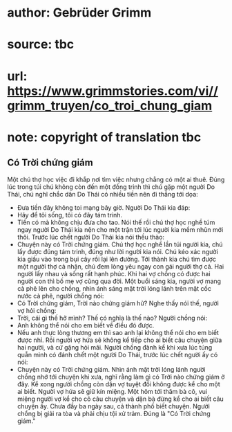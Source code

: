 # author: Gebrüder Grimm
# source: tbc
# url: https://www.grimmstories.com/vi//grimm_truyen/co_troi_chung_giam
# note: copyright of translation tbc

## Có Trời chứng giám 

Một chú thợ học việc đi khắp nơi tìm việc nhưng chẳng có một ai thuê.
Đúng lúc trong túi chú không còn đến một đồng trinh thì chú gặp một
người Do Thái, chú nghĩ chắc dân Do Thái có nhiều tiền nên đi thẳng tới
dọa:
- Đưa tiền đây không toi mạng bây giờ.
Người Do Thái kia đáp:
- Hãy để tôi sống, tôi có đây tám trinh.
- Tiền có mà không chịu đưa cho tao.
Nói thế rồi chú thợ học nghề túm ngay người Do Thái kia nện cho một trận
tới lúc người kia mềm nhũn mới thôi. Trước lúc chết người Do Thái kia
nói thều thào:
- Chuyện này có Trời chứng giám.
Chú thợ học nghề lần túi người kia, chú lấy được đúng tám trinh, đúng
như lời người kia nói. Chú kéo xác người kia giấu vào trong bụi cây rồi
lại lên đường.
Tới thành kia chú tìm được một người thợ cả nhận, chú đem lòng yêu ngay
con gái người thợ cả. Hai người lấy nhau và sống rất hạnh phúc.
Khi hai vợ chồng có được hai người con thì bố mẹ vợ cũng qua đời.
Một buổi sáng kia, người vợ mang cà phê lên cho chồng, nhìn ánh sáng mặt
trời lóng lánh trên mặt cốc nước cà phê, người chồng nói:
- Có Trời chứng giám, Trời nào chứng giám hử?
Nghe thấy nói thế, người vợ hỏi chồng:
- Trời, cái gì thế hở mình? Thế có nghĩa là thế nào?
Người chồng nói:
- Anh không thể nói cho em biết về điều đó được.
- Nếu anh thực lòng thương em thì sao anh lại không thể nói cho em biết
được nhỉ.
Rồi người vợ hứa sẽ không kể tiếp cho ai biết câu chuyện giữa hai người,
và cứ gặng hỏi mãi. Người chồng đành kể khi xưa lúc túng quẫn mình có
đánh chết một người Do Thái, trước lúc chết người ấy có nói:
- Chuyện này có Trời chứng giám.
Nhìn ánh mặt trời lóng lánh người chồng nhớ tới chuyện khi xưa, nghĩ
rằng làm gì có Trời nào chứng giám ở đây. Kể xong người chồng còn dặn vợ
tuyệt đối không được kể cho một ai biết. Người vợ hứa sẽ giữ kín miệng.
Một hôm tới thăm bà cô, vui miệng người vợ kể cho cô câu chuyện và dặn
bà đừng kể cho ai biết câu chuyện ấy. Chưa đầy ba ngày sau, cả thành phố
biết chuyện. Người chồng bị giải ra tòa và phải chịu tội xử trảm. Đúng
là "Có Trời chứng giám."
